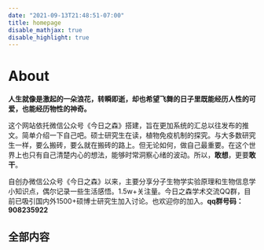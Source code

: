 ```yaml
---
date: "2021-09-13T21:48:51-07:00"
title: homepage
disable_mathjax: true
disable_highlight: true
---
```

# About
**人生就像是激起的一朵浪花，转瞬即逝，却也希望飞舞的日子里既能经历人性的可爱，也能经历物性的神奇。**

这个网站依托微信公众号《今日之森》搭建，旨在更加系统的汇总以往发布的推文。简单介绍一下自己吧。硕士研究生在读，植物免疫机制的探究。与大多数研究生一样，要么搬砖，要么就在搬砖的路上。但无论如何，做自己最重要。在这个世界上也只有自己清楚内心的想法，能够时常洞察心绪的波动。所以，**敢想**，更要**敢干**。

自创办微信公众号《今日之森》以来，主要分享分子生物学实验原理和生物信息学小知识点，偶尔记录一些生活感悟。1.5w+关注量。今日之森学术交流QQ群，目前已吸引国内外1500+硕博士研究生加入讨论。也欢迎你的加入。**qq群号码：908235922**

## 全部内容